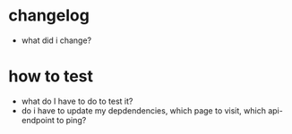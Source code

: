 # changelog

- what did i change?

# how to test

- what do I have to do to test it?
- do i have to update my depdendencies, which page to visit, which api-endpoint to ping?
